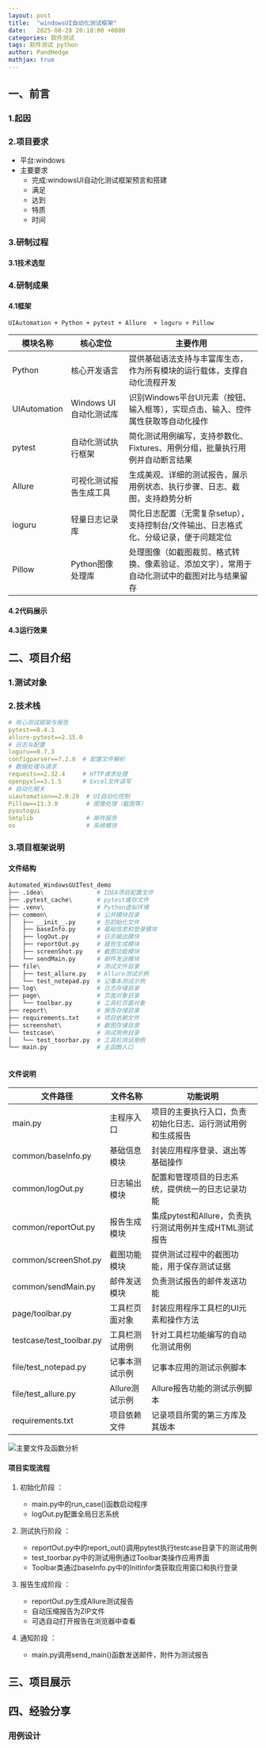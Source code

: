 ```yaml
---
layout: post
title:  "windowsUI自动化测试框架"
date:   2025-08-28 20:18:00 +0800
categories: 软件测试
tags: 软件测试 python  
author: PandHedge
mathjax: true
---
```

## 一、前言

### 1.起因

### 2.项目要求

- 平台:windows
- 主要要求
  - 完成:windowsUI自动化测试框架预言和搭建
  - 满足
  - 达到
  - 特质
  - 时间

### 3.研制过程

#### 3.1技术选型

### 4.研制成果

#### 4.1框架

`UIAutomation + Python + pytest + Allure  + loguru + Pillow`

| 模块名称       | 核心定位                 | 主要作用                                                                 |
|----------------|--------------------------|--------------------------------------------------------------------------|
| Python         | 核心开发语言             | 提供基础语法支持与丰富库生态，作为所有模块的运行载体，支撑自动化流程开发 |
| UIAutomation   | Windows UI自动化测试库   | 识别Windows平台UI元素（按钮、输入框等），实现点击、输入、控件属性获取等自动化操作 |
| pytest         | 自动化测试执行框架       | 简化测试用例编写，支持参数化、Fixtures、用例分组，批量执行用例并自动断言结果 |
| Allure         | 可视化测试报告生成工具   | 生成美观、详细的测试报告，展示用例状态、执行步骤、日志、截图，支持趋势分析 |
| loguru         | 轻量日志记录库           | 简化日志配置（无需复杂setup），支持控制台/文件输出、日志格式化、分级记录，便于问题定位 |
| Pillow         | Python图像处理库         | 处理图像（如截图裁剪、格式转换、像素验证、添加文字），常用于自动化测试中的截图对比与结果留存 |

#### 4.2代码展示

#### 4.3运行效果

## 二、项目介绍

### 1.测试对象

### 2.技术栈

```yaml
# 核心测试框架与报告
pytest==8.4.1
allure-pytest==2.15.0
# 日志与配置
loguru==0.7.3
configparser==7.2.0  # 配置文件解析
# 数据处理与请求
requests==2.32.4     # HTTP请求处理
openpyxl==3.1.5      # Excel文件读写
# 自动化相关
uiautomation==2.0.29  # UI自动化控制
Pillow==11.3.0        # 图像处理（截图等）
pyautogui
Smtplib				  # 邮件服务
os					  # 系统模块
```

### 3.项目框架说明

#### 文件结构

```bash
Automated_WindowsGUITest_demo
├── .idea\               # IDEA项目配置文件
├── .pytest_cache\       # pytest缓存文件
├── .venv\               # Python虚拟环境
├── common\              # 公共模块目录
│   ├── __init__.py      # 包初始化文件
│   ├── baseInfo.py      # 基础信息和登录模块
│   ├── logOut.py        # 日志输出模块
│   ├── reportOut.py     # 报告生成模块
│   ├── screenShot.py    # 截图功能模块
│   └── sendMain.py      # 邮件发送模块
├── file\                # 测试文件目录
│   ├── test_allure.py   # Allure测试示例
│   └── test_notepad.py  # 记事本测试示例
├── log\                 # 日志存储目录
├── page\                # 页面对象目录
│   └── toolbar.py       # 工具栏页面对象
├── report\              # 报告存储目录
├── requirements.txt     # 项目依赖文件
├── screenshot\          # 截图存储目录
└── testcase\            # 测试用例目录
│   └── test_toorbar.py  # 工具栏测试用例
└── main.py              # 主函数入口
     
```

#### 文件说明
| 文件路径                  | 文件名称         | 功能说明                                                         |
|---------------------------|------------------|------------------------------------------------------------------|
| main.py                   | 主程序入口       | 项目的主要执行入口，负责初始化日志、运行测试用例和生成报告         |
| common/baseInfo.py        | 基础信息模块     | 封装应用程序登录、退出等基础操作                                 |
| common/logOut.py          | 日志输出模块     | 配置和管理项目的日志系统，提供统一的日志记录功能                   |
| common/reportOut.py       | 报告生成模块     | 集成pytest和Allure，负责执行测试用例并生成HTML测试报告             |
| common/screenShot.py      | 截图功能模块     | 提供测试过程中的截图功能，用于保存测试证据                         |
| common/sendMain.py        | 邮件发送模块     | 负责测试报告的邮件发送功能                                       |
| page/toolbar.py           | 工具栏页面对象   | 封装应用程序工具栏的UI元素和操作方法                             |
| testcase/test_toolbar.py  | 工具栏测试用例   | 针对工具栏功能编写的自动化测试用例                               |
| file/test_notepad.py      | 记事本测试示例   | 记事本应用的测试示例脚本                                         |
| file/test_allure.py       | Allure测试示例   | Allure报告功能的测试示例脚本                                     |
| requirements.txt          | 项目依赖文件     | 记录项目所需的第三方库及其版本                                   |

![主要文件及函数分析](C:\Users\lin\Downloads\github\Typora\img\主要文件及函数分析.png)



#### 项目实现流程
1. 初始化阶段 ：
   - main.py中的run_case()函数启动程序
   - logOut.py配置全局日志系统
2. 测试执行阶段 ：
   - reportOut.py中的report_out()调用pytest执行testcase目录下的测试用例
   - test_toorbar.py中的测试用例通过Toolbar类操作应用界面
   - Toolbar类通过baseInfo.py中的InitInfor类获取应用窗口和执行登录
3. 报告生成阶段 ：
   - reportOut.py生成Allure测试报告
   - 自动压缩报告为ZIP文件
   - 可选自动打开报告在浏览器中查看
4. 通知阶段 ：
   
   - main.py调用send_main()函数发送邮件，附件为测试报告


## 三、项目展示





## 四、经验分享

### 用例设计
